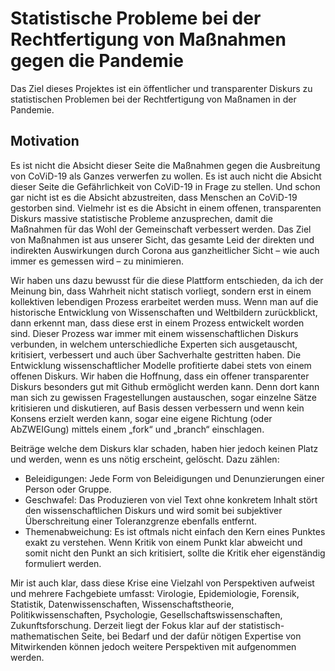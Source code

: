 # Statistische Probleme bei der Rechtfertigung von Maßnahmen gegen die Pandemie

Das Ziel dieses Projektes ist ein öffentlicher und transparenter Diskurs zu statistischen Problemen bei der Rechtfertigung von Maßnamen in der Pandemie.

## Motivation

Es ist nicht die Absicht dieser Seite die Maßnahmen gegen die Ausbreitung von CoViD-19 als Ganzes verwerfen zu wollen. 
Es ist auch nicht die Absicht dieser Seite die Gefährlichkeit von CoViD-19 in Frage zu stellen. 
Und schon gar nicht ist es die Absicht abzustreiten, dass Menschen an CoViD-19 gestorben sind. 
Vielmehr ist es die Absicht in einem offenen, transparenten Diskurs massive statistische Probleme anzusprechen, 
damit die Maßnahmen für das Wohl der Gemeinschaft verbessert werden. 
Das Ziel von Maßnahmen ist aus unserer Sicht, das gesamte Leid der direkten und indirekten Auswirkungen durch Corona aus 
ganzheitlicher Sicht – wie auch immer es gemessen wird – zu minimieren.

Wir haben uns dazu bewusst für die diese Plattform entschieden, da ich der Meinung bin, dass Wahrheit nicht statisch vorliegt, 
sondern erst in einem kollektiven lebendigen Prozess erarbeitet werden muss. 
Wenn man auf die historische Entwicklung von Wissenschaften und Weltbildern zurückblickt, dann erkennt man, dass diese 
erst in einem Prozess entwickelt worden sind. 
Dieser Prozess war immer mit einem wissenschaftlichen Diskurs verbunden, in welchem unterschiedliche Experten sich ausgetauscht, 
kritisiert, verbessert und auch über Sachverhalte gestritten haben. 
Die Entwicklung wissenschaftlicher Modelle profitierte dabei stets von einem offenen Diskurs. 
Wir haben die Hoffnung, dass ein offener transparenter Diskurs besonders gut mit Github ermöglicht werden kann. 
Denn dort kann man sich zu gewissen Fragestellungen austauschen, sogar einzelne Sätze kritisieren und diskutieren, 
auf Basis dessen verbessern und wenn kein Konsens erzielt werden kann, sogar eine eigene Richtung (oder AbZWEIGung) 
mittels einem „fork“ und „branch“ einschlagen.

Beiträge welche dem Diskurs klar schaden, haben hier jedoch keinen Platz und werden, wenn es uns nötig erscheint, gelöscht. 
Dazu zählen:
-	Beleidigungen: Jede Form von Beleidigungen und Denunzierungen einer Person oder Gruppe.
-	Geschwafel: Das Produzieren von viel Text ohne konkretem Inhalt stört den wissenschaftlichen Diskurs und wird somit bei 
subjektiver Überschreitung einer Toleranzgrenze ebenfalls entfernt.
-	Themenabweichung: Es ist oftmals nicht einfach den Kern eines Punktes exakt zu verstehen. Wenn Kritik von einem Punkt klar 
abweicht und somit nicht den Punkt an sich kritisiert, sollte die Kritik eher eigenständig formuliert werden.

Mir ist auch klar, dass diese Krise eine Vielzahl von Perspektiven aufweist und mehrere Fachgebiete umfasst: 
Virologie, Epidemiologie, Forensik, Statistik, Datenwissenschaften, Wissenschaftstheorie, Politikwissenschaften, Psychologie, 
Gesellschaftswissenschaften, Zukunftsforschung. 
Derzeit liegt der Fokus klar auf der statistisch-mathematischen Seite, bei Bedarf und der dafür nötigen Expertise von 
Mitwirkenden können jedoch weitere Perspektiven mit aufgenommen werden.



